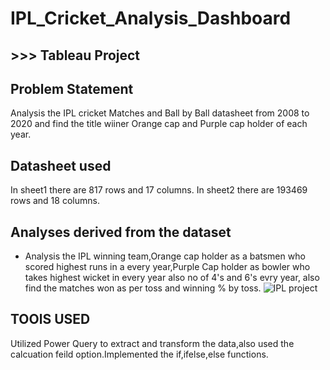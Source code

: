 # IPL_Cricket_Analysis_Dashboard
## >>> Tableau Project

## Problem Statement
Analysis the IPL cricket Matches and Ball by Ball datasheet from 2008 to 2020 and find the title wiiner Orange cap and Purple cap holder of each year.

## Datasheet used 
In sheet1 there are 817 rows and 17 columns.
In sheet2 there are 193469 rows and 18 columns.

## Analyses derived from the dataset
- Analysis the IPL winning team,Orange cap holder as a batsmen who scored highest runs in a every year,Purple Cap holder as bowler who takes highest wicket in every year also no of 4's and 6's evry year, also find the matches won as per toss and winning % by toss.
![IPL project](https://github.com/VedantsCode/IPL_Cricket_Analysis/assets/160382639/fc0f61e2-5a6b-46b5-bf3e-8e70efb59cef)


## TOOlS USED
Utilized Power Query to extract and transform the data,also used the calcuation feild option.Implemented the if,ifelse,else functions.
